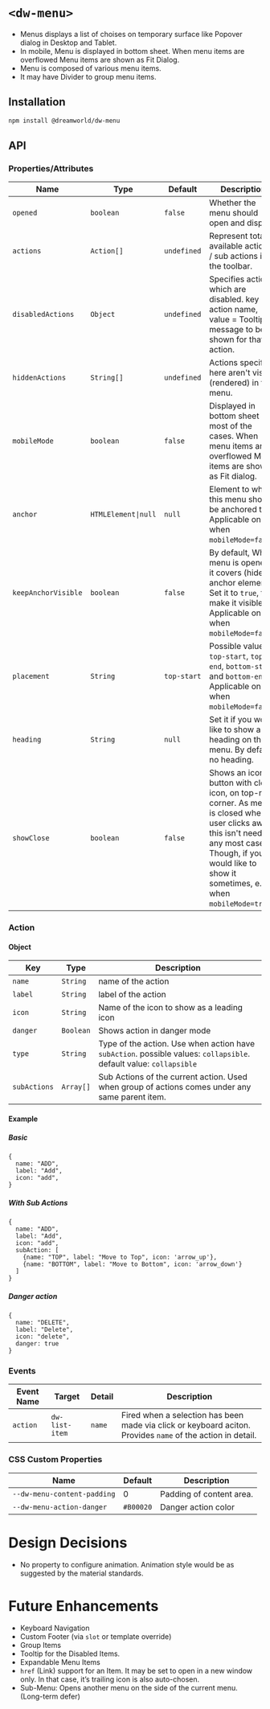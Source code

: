 # `<dw-menu>`

- Menus displays a list of choises on temporary surface like Popover dialog in Desktop and Tablet.
- In mobile, Menu is displayed in bottom sheet. When menu items are overflowed Menu items are shown as Fit Dialog.
- Menu is composed of various menu items.
- It may have Divider to group menu items.

## Installation

```sh
npm install @dreamworld/dw-menu
```

## API

### Properties/Attributes

Name              | Type                       | Default                 | Description
----------------- | -------------------------- | ----------------------- | ------------
`opened`            | `boolean`                  | `false`                 | Whether the menu should open and display.
`actions`         | `Action[]`                    | `undefined`             | Represent total available actions / sub actions in the toolbar.
`disabledActions` | `Object`                   | `undefined`             | Specifies actions which are disabled. key = action name, value = Tooltip message to be shown for that action.
`hiddenActions`   | `String[]`                    | `undefined`             | Actions specified here aren't visible (rendered) in the menu.
`mobileMode`      | `boolean`                  | `false`                 | Displayed in bottom sheet in most of the cases. When menu items are overflowed Menu items are shown as Fit dialog.
`anchor`          | `HTMLElement\|null`        | `null`                  | Element to which this menu should be anchored to. Applicable only when `mobileMode=false`.
`keepAnchorVisible` | `boolean`                 | `false`                 | By default, When menu is opened, it covers (hides) anchor element. Set it to `true`, to make it visible. Applicable only when `mobileMode=false`.
`placement`       | `String`                  | `top-start`              | Possible values: `top-start`, `top-end`, `bottom-start` and `bottom-end`. Applicable only when `mobileMode=false`.
`heading`         | `String`                    | `null`                | Set it if you would like to show a heading on the menu. By default no heading. |
`showClose`       | `boolean`    | `false`  | Shows an icon-button with close icon, on top-right corner. As menu is closed when user clicks away, this isn't needed any most cases. Though, if you would like to show it sometimes, e.g. when `mobileMode=true`. 



### Action

#### Object

Key          | Type                | Description                  
------------ | ------------------- | ---------------------------- 
`name`       | `String`            | name of the action
`label`      | `String`            | label of the action
`icon`       | `String`            | Name of the icon to show as a leading icon
`danger`     | `Boolean`           | Shows action in danger mode
`type`       | `String`            | Type of the action. Use when action have `subAction`. possible values: `collapsible`. default value: `collapsible`
`subActions` | `Array[]`           | Sub Actions of the current action. Used when group of actions comes under any same parent item.

#### Example
 ##### Basic
```object
{
  name: "ADD",
  label: "Add",
  icon: "add",
}
```

##### With Sub Actions
```object
{
  name: "ADD",
  label: "Add",
  icon: "add",
  subAction: [
    {name: "TOP", label: "Move to Top", icon: 'arrow_up'}, 
    {name: "BOTTOM", label: "Move to Bottom", icon: 'arrow_down'}
  ]
}
```

##### Danger action
```object
{
  name: "DELETE",
  label: "Delete",
  icon: "delete",
  danger: true
}
```


### Events

| Event Name | Target             | Detail             | Description
| ---------- | ------------------ | ------------------ | -----------
| `action`   | `dw-list-item`     | `name`             | Fired when a selection has been made via click or keyboard aciton. Provides `name` of the action in detail.

### CSS Custom Properties

| Name                           | Default            | Description
| ------------------------------ | ------------------ | --------------
| `--dw-menu-content-padding`    | 0                  | Padding of content area. 
| `--dw-menu-action-danger`      | `#B00020`          | Danger action color

# Design Decisions
- No property to configure animation. Animation style would be as suggested by the material standards.

# Future Enhancements
- Keyboard Navigation
- Custom Footer (via `slot` or template override)
- Group Items
- Tooltip for the Disabled Items.
- Expandable Menu Items
- `href` (Link) support for an Item. It may be set to open in a new window only. In that case, it’s trailing icon is also auto-chosen.
- Sub-Menu: Opens another menu on the side of the current menu. (Long-term defer)
